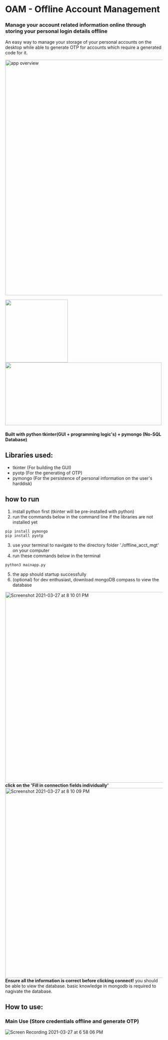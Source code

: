 # OAM - Offline Account Management
<h3>Manage your account related information online through storing your personal login details offline</h3>
<p>An easy way to manage your storage of your personal accounts on the desktop while able to generate OTP for accounts which require a generated code for it.</p>
<img width="750" alt="app overview" src="https://user-images.githubusercontent.com/22993048/112654421-56556480-8e8a-11eb-8975-ae82386c118b.png">
<br>
<p float='left'>
  <img src="https://user-images.githubusercontent.com/22993048/112653085-0d50e080-8e89-11eb-88b3-4a67407579b6.png" width=200 height=200 />
  <img src="https://user-images.githubusercontent.com/22993048/112653914-d5966880-8e89-11eb-9cd0-41172ed691bf.png" width=500 height=200 />
</p>
<h4>Built with python tkinter(GUI + programming logic's) + pymongo (No-SQL Database)</h4>

## Libraries used:

- tkinter (For building the GUI)
- pyotp (For the generating of OTP)
- pymongo (For the persistence of personal information on the user's harddisk)

## how to run
1. install python first (tkinter will be pre-installed with python)
2. run the commands below in the command line if the libraries are not installed yet
```
pip install pymongo
pip install pyotp
```
3. use your terminal to navigate to the directory folder './offline_acct_mgt' on your computer
4. run these commands below in the terminal
```
python3 mainapp.py
```
5. the app should startup successfully
6. (optional) for dev enthusiast, download mongoDB compass to view the database
<img width="607" alt="Screenshot 2021-03-27 at 8 10 01 PM" src="https://user-images.githubusercontent.com/22993048/112720312-78a5bb80-8f38-11eb-8a27-32eb4d4a72d8.png">
<b>click on the 'Fill in connection fields individually'</b>
<img width="605" alt="Screenshot 2021-03-27 at 8 10 09 PM" src="https://user-images.githubusercontent.com/22993048/112720340-a559d300-8f38-11eb-9ad1-72fc7113eaf6.png">
<b>Ensure all the information is correct before clicking connect!</b>
you should be able to view the database. basic knowledge in mongodb is required to nagivate the database.

## How to use:

### Main Use (Store credentials offline and generate OTP)
![Screen Recording 2021-03-27 at 6 58 06 PM](https://user-images.githubusercontent.com/22993048/112718765-06c97400-8f30-11eb-834a-87034623c7eb.gif)

